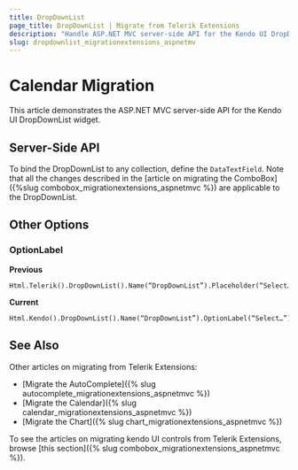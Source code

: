 ```yaml
---
title: DropDownList
page_title: DropDownList | Migrate from Telerik Extensions
description: "Handle ASP.NET MVC server-side API for the Kendo UI DropDownList widget."
slug: dropdownlist_migrationextensions_aspnetmv
---
```


# Calendar Migration

This article demonstrates the ASP.NET MVC server-side API for the Kendo UI DropDownList widget.

## Server-Side API

To bind the DropDownList to any collection, define the `DataTextField`. Note that all the changes described in the [article on migrating the ComboBox]({%slug combobox_migrationextensions_aspnetmvc %}) are applicable to the DropDownList.

## Other Options

### OptionLabel

**Previous**

    Html.Telerik().DropDownList().Name(“DropDownList”).Placeholder(“Select…”)

**Current**

    Html.Kendo().DropDownList().Name(“DropDownList”).OptionLabel(“Select…”)

## See Also

Other articles on migrating from Telerik Extensions:

* [Migrate the AutoComplete]({% slug autocomplete_migrationextensions_aspnetmvc %})
* [Migrate the Calendar]({% slug calendar_migrationextensions_aspnetmvc %})
* [Migrate the Chart]({% slug chart_migrationextensions_aspnetmvc %})

To see the articles on migrating kendo UI controls from Telerik Extensions, browse [this section]({% slug combobox_migrationextensions_aspnetmvc %}).
